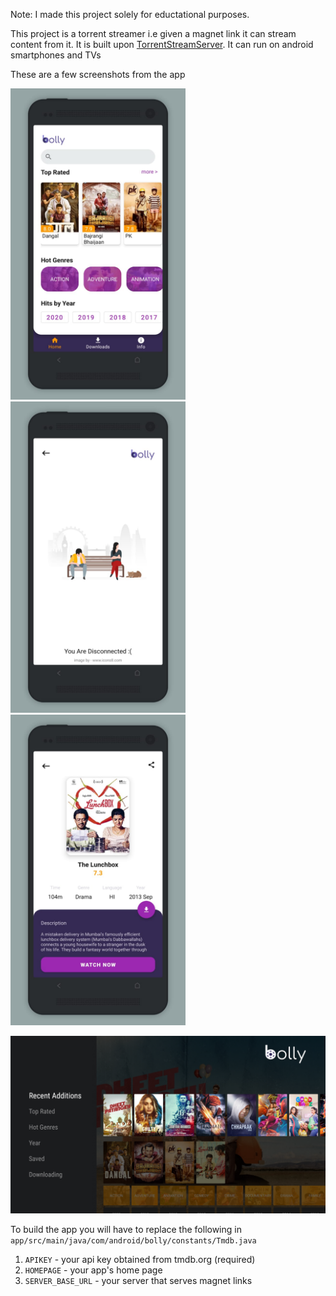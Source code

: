 Note: I made this project solely for eductational purposes.

This project is a torrent streamer i.e given a magnet link it can stream content from it. It is built upon [TorrentStreamServer](https://github.com/TorrentStream/TorrentStreamServer-Android). It can run on android smartphones and TVs

These are a few screenshots from the app


<img width="280" src="https://github.com/nileshsolanki/bolly/blob/master/screenhsots/ss3.jpeg"><img width="280" src="https://github.com/nileshsolanki/bolly/blob/master/screenhsots/ss2.jpeg"><img width="280" src="https://github.com/nileshsolanki/bolly/blob/master/screenhsots/ss1.jpeg">


![alt text](https://github.com/nileshsolanki/bolly/blob/master/screenhsots/bollytv.png)




To build the app you will have to replace the following in ```app/src/main/java/com/android/bolly/constants/Tmdb.java```

1. ```APIKEY``` - your api key obtained from tmdb.org (required)
2. ```HOMEPAGE``` - your app's home page
3. ```SERVER_BASE_URL``` - your server that serves magnet links
